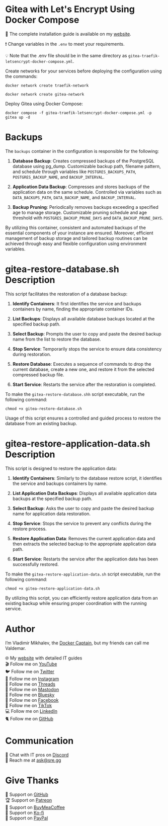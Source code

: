 # Gitea with Let's Encrypt Using Docker Compose

📙 The complete installation guide is available on my [website](https://www.heyvaldemar.com/install-gitea-using-docker-compose/).

❗ Change variables in the `.env` to meet your requirements.

💡 Note that the .env file should be in the same directory as `gitea-traefik-letsencrypt-docker-compose.yml`.

Create networks for your services before deploying the configuration using the commands:

`docker network create traefik-network`

`docker network create gitea-network`

Deploy Gitea using Docker Compose:

`docker compose -f gitea-traefik-letsencrypt-docker-compose.yml -p gitea up -d`

# Backups

The `backups` container in the configuration is responsible for the following:

1. **Database Backup**: Creates compressed backups of the PostgreSQL database using pg_dump.
Customizable backup path, filename pattern, and schedule through variables like `POSTGRES_BACKUPS_PATH`, `POSTGRES_BACKUP_NAME`, and `BACKUP_INTERVAL`.

2. **Application Data Backup**: Compresses and stores backups of the application data on the same schedule. Controlled via variables such as `DATA_BACKUPS_PATH`, `DATA_BACKUP_NAME`, and `BACKUP_INTERVAL`.

3. **Backup Pruning**: Periodically removes backups exceeding a specified age to manage storage. Customizable pruning schedule and age threshold with `POSTGRES_BACKUP_PRUNE_DAYS` and `DATA_BACKUP_PRUNE_DAYS`.

By utilizing this container, consistent and automated backups of the essential components of your instance are ensured. Moreover, efficient management of backup storage and tailored backup routines can be achieved through easy and flexible configuration using environment variables.

# gitea-restore-database.sh Description

This script facilitates the restoration of a database backup:

1. **Identify Containers**: It first identifies the service and backups containers by name, finding the appropriate container IDs.

2. **List Backups**: Displays all available database backups located at the specified backup path.

3. **Select Backup**: Prompts the user to copy and paste the desired backup name from the list to restore the database.

4. **Stop Service**: Temporarily stops the service to ensure data consistency during restoration.

5. **Restore Database**: Executes a sequence of commands to drop the current database, create a new one, and restore it from the selected compressed backup file.

6. **Start Service**: Restarts the service after the restoration is completed.

To make the `gitea-restore-database.shh` script executable, run the following command:

`chmod +x gitea-restore-database.sh`

Usage of this script ensures a controlled and guided process to restore the database from an existing backup.

# gitea-restore-application-data.sh Description

This script is designed to restore the application data:

1. **Identify Containers**: Similarly to the database restore script, it identifies the service and backups containers by name.

2. **List Application Data Backups**: Displays all available application data backups at the specified backup path.

3. **Select Backup**: Asks the user to copy and paste the desired backup name for application data restoration.

4. **Stop Service**: Stops the service to prevent any conflicts during the restore process.

5. **Restore Application Data**: Removes the current application data and then extracts the selected backup to the appropriate application data path.

6. **Start Service**: Restarts the service after the application data has been successfully restored.

To make the `gitea-restore-application-data.sh` script executable, run the following command:

`chmod +x gitea-restore-application-data.sh`

By utilizing this script, you can efficiently restore application data from an existing backup while ensuring proper coordination with the running service.

# Author

I’m Vladimir Mikhalev, the [Docker Captain](https://www.docker.com/captains/vladimir-mikhalev/), but my friends can call me Valdemar.

🌐 My [website](https://www.heyvaldemar.com/) with detailed IT guides\
🎬 Follow me on [YouTube](https://www.youtube.com/channel/UCf85kQ0u1sYTTTyKVpxrlyQ?sub_confirmation=1)\
🐦 Follow me on [Twitter](https://twitter.com/heyValdemar)\
🎨 Follow me on [Instagram](https://www.instagram.com/heyvaldemar/)\
🧵 Follow me on [Threads](https://www.threads.net/@heyvaldemar)\
🐘 Follow me on [Mastodon](https://hachyderm.io/@heyValdemar)\
🧊 Follow me on [Bluesky](https://bsky.app/profile/heyvaldemar.bsky.social)\
🎸 Follow me on [Facebook](https://www.facebook.com/heyValdemarFB/)\
🎥 Follow me on [TikTok](https://www.tiktok.com/@heyvaldemar)\
💻 Follow me on [LinkedIn](https://www.linkedin.com/in/heyvaldemar/)\
🐈 Follow me on [GitHub](https://github.com/heyvaldemar)

# Communication

👾 Chat with IT pros on [Discord](https://discord.gg/AJQGCCBcqf)\
📧 Reach me at ask@sre.gg

# Give Thanks

💎 Support on [GitHub](https://github.com/sponsors/heyValdemar)\
🏆 Support on [Patreon](https://www.patreon.com/heyValdemar)\
🥤 Support on [BuyMeaCoffee](https://www.buymeacoffee.com/heyValdemar)\
🍪 Support on [Ko-fi](https://ko-fi.com/heyValdemar)\
💖 Support on [PayPal](https://www.paypal.com/paypalme/heyValdemarCOM)
